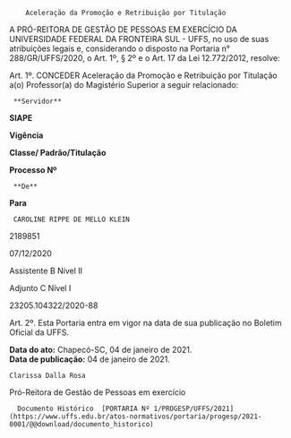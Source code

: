         Aceleração da Promoção e Retribuição por Titulação  

A PRÓ-REITORA DE GESTÃO DE PESSOAS EM EXERCÍCIO DA UNIVERSIDADE FEDERAL DA FRONTEIRA SUL - UFFS, no uso de suas atribuições legais e, considerando o disposto na Portaria n° 288/GR/UFFS/2020, o Art. 1º, § 2º e o Art. 17 da Lei 12.772/2012, resolve:

  

 Art. 1º. CONCEDER Aceleração da Promoção e Retribuição por Titulação a(o) Professor(a) do Magistério Superior a seguir relacionado:

     **Servidor**

   **SIAPE**

   **Vigência**

   **Classe/ Padrão/Titulação**

   **Processo Nº**

     **De**

   **Para**

     CAROLINE RIPPE DE MELLO KLEIN

   2189851

   07/12/2020

   Assistente B Nível II

   Adjunto C Nível I

   23205.104322/2020-88

      

 Art. 2º. Esta Portaria entra em vigor na data de sua publicação no Boletim Oficial da UFFS.

   **Data do ato:** Chapecó-SC, 04 de janeiro de 2021.   
 **Data de publicação:**  04 de janeiro de 2021. 

    Clarissa Dalla Rosa   
 Pró-Reitora de Gestão de Pessoas em exercício 

      Documento Histórico  [PORTARIA Nº 1/PROGESP/UFFS/2021](https://www.uffs.edu.br/atos-normativos/portaria/progesp/2021-0001/@@download/documento_historico)     
      